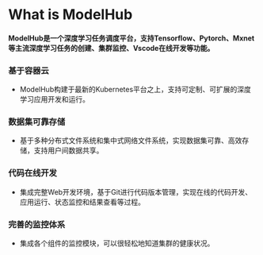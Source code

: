 # What is ModelHub

#### ModelHub是一个深度学习任务调度平台，支持Tensorflow、Pytorch、Mxnet等主流深度学习任务的创建、集群监控、Vscode在线开发等功能。

### 基于容器云
- ModelHub构建于最新的Kubernetes平台之上，支持可定制、可扩展的深度学习应用开发和运行。

### 数据集可靠存储
- 基于多种分布式文件系统和集中式网络文件系统，实现数据集可靠、高效存储，支持用户间数据共享。

### 代码在线开发
- 集成完整Web开发环境，基于Git进行代码版本管理，实现在线的代码开发、应用运行、状态监控和结果查看等过程。

### 完善的监控体系
- 集成各个组件的监控模块，可以很轻松地知道集群的健康状况。
